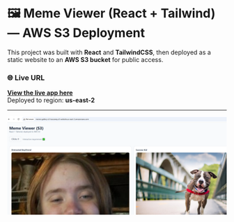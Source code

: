 # 🖼️ Meme Viewer (React + Tailwind) — AWS S3 Deployment

This project was built with **React** and **TailwindCSS**, then deployed as a static website to an **AWS S3 bucket** for public access.

### 🌐 Live URL
**[View the live app here](http://meme-gallery-s3-tuscaney.s3-website.us-east-2.amazonaws.com)**  
Deployed to region: **us-east-2**

---

![AWS S3 Live App](./screenshots/AWS-S3LiveApp.png)



